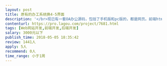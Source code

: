 ```yaml
---                
layout: post       
title: 原有的办工系统换4-5界面           
description: '</br>现已有一套OA办公源码，包括了手机版和pc版的，都是网页。前端html+Jquery+css,后端是php + mysql。</br></br>（1）手机页面的几个页面要换一下，换的页面的静态html+css代码都有了。只要把新页面套上原有的逻辑就可以了。</br>（2）电脑版的改动很少，只要把首页给一下。界面静态代码都有，也只要给一下逻辑。</br>（3）你如果是一个熟练的php程序员，同时你会使用jquery,你可能只要1-2天就可以完成任务。</br>'     
contenturl: https://pro.lagou.com/project/7681.html      
tags: [Web网站开发,前端开发,后端开发]            
salary: 3000元以下          
publish_time: 2018-05-05 18:35:42         
review: 1441人                   
apply: 5人                   
recommend: 0人                   
time_range: 小于1周              
---                 
```

